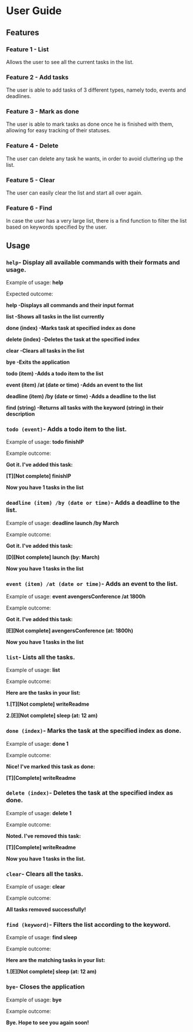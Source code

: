 # User Guide

## Features    

### Feature 1 - List

Allows the user to see all the current tasks in the list.

### Feature 2 - Add tasks

The user is able to add tasks of 3 different types, namely todo, events and deadlines.

### Feature 3 - Mark as done

The user is able to mark tasks as done once he is finished with them, allowing for easy tracking of their statuses.

### Feature 4 - Delete

The user can delete any task he wants, in order to avoid cluttering up the list.

### Feature 5 - Clear

The user can easily clear the list and start all over again.

### Feature 6 - Find

In case the user has a very large list, there is a find function to filter the list based on keywords specified by the user.


## Usage

### `help`- Display all available commands with their formats and usage.

Example of usage: **help**

Expected outcome:

**help
-Displays all commands and their input format**

**list
-Shows all tasks in the list currently**

**done (index)
-Marks task at specified index as done**

**delete (index)
-Deletes the task at the specified index**

**clear
-Clears all tasks in the list**

**bye
-Exits the application**

**todo (item)
-Adds a todo item to the list**

**event (item) /at (date or time)
-Adds an event to the list**

**deadline (item) /by (date or time)
-Adds a deadline to the list**

**find (string)
-Returns all tasks with the keyword (string) in their description**  


### `todo (event)`- Adds a todo item to the list.  

Example of usage: **todo finishIP**

Example outcome:

**Got it. I've added this task:**  

**[T][Not complete] finishIP** 

**Now you have 1 tasks in the list**

### `deadline (item) /by (date or time)`- Adds a deadline to the list.

Example of usage: **deadline launch /by March**

Example outcome:

**Got it. I've added this task:**  

**[D][Not complete] launch (by: March)** 

**Now you have 1 tasks in the list**

### `event (item) /at (date or time)`- Adds an event to the list.

Example of usage: **event avengersConference /at 1800h**

Example outcome:

**Got it. I've added this task:**  

**[E][Not complete] avengersConference (at: 1800h)** 

**Now you have 1 tasks in the list**

### `list`- Lists all the tasks.

Example of usage: **list**

Example outcome:

**Here are the tasks in your list:**

**1.[T][Not complete] writeReadme**

**2.[E][Not complete] sleep (at: 12 am)**  

### `done (index)`- Marks the task at the specified index as done.

Example of usage: **done 1**

Example outcome:

**Nice! I've marked this task as done:**  

**[T][Complete] writeReadme**

### `delete (index)`- Deletes the task at the specified index as done.

Example of usage: **delete 1**

Example outcome:

**Noted. I've removed this task:**  

**[T][Complete] writeReadme**  

**Now you have 1 tasks in the list.**

### `clear`- Clears all the tasks.

Example of usage: **clear**

Example outcome:

**All tasks removed successfully!**
 
### `find (keyword)`- Filters the list according to the keyword.

Example of usage: **find sleep**

Example outcome:

**Here are the matching tasks in your list:**  

**1.[E][Not complete] sleep (at: 12 am)**

### `bye`- Closes the application

Example of usage: **bye**

Example outcome:

**Bye. Hope to see you again soon!**

